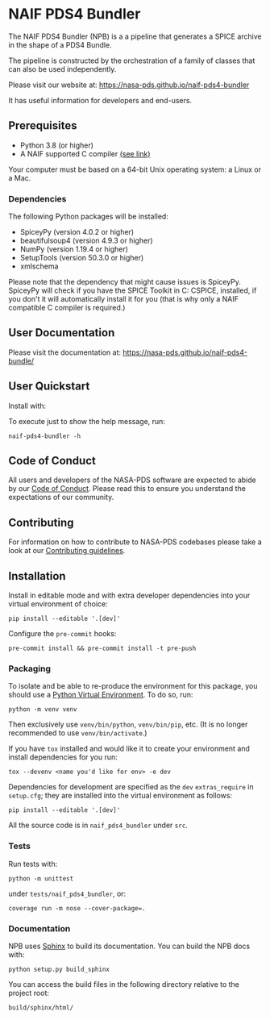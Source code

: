 # NAIF PDS4 Bundler

The NAIF PDS4 Bundler (NPB) is a a pipeline that generates a SPICE archive in
the shape of a PDS4 Bundle.

The pipeline is constructed by the orchestration of a family of classes that
can also be used independently.

Please visit our website at: https://nasa-pds.github.io/naif-pds4-bundler

It has useful information for developers and end-users.


## Prerequisites

   * Python 3.8 (or higher)
   * A NAIF supported C compiler [(see link)](https://naif.jpl.nasa.gov/naif/toolkit_C.html)

Your computer must be based on a 64-bit Unix operating system: a Linux or a Mac.

### Dependencies

The following Python packages will be installed:

   * SpiceyPy (version 4.0.2 or higher)
   * beautifulsoup4 (version 4.9.3 or higher)
   * NumPy (version 1.19.4 or higher)
   * SetupTools (version 50.3.0 or higher)
   * xmlschema

Please note that the dependency that might cause issues is SpiceyPy. SpiceyPy
will check if you have the SPICE Toolkit in C: CSPICE, installed, if you don't
it will automatically install it for you (that is why only a NAIF compatible
C compiler is required.)

## User Documentation

Please visit the documentation at: https://nasa-pds.github.io/naif-pds4-bundle/


## User Quickstart

Install with:

     

To execute just to show the help message, run:

    naif-pds4-bundler -h


## Code of Conduct

All users and developers of the NASA-PDS software are expected to abide by our [Code of Conduct](https://github.com/NASA-PDS/.github/blob/main/CODE_OF_CONDUCT.md). Please read this to ensure you understand the expectations of our community.


## Contributing

For information on how to contribute to NASA-PDS codebases please take a look at our [Contributing guidelines](https://github.com/NASA-PDS/.github/blob/main/CONTRIBUTING.md).


## Installation

Install in editable mode and with extra developer dependencies into your virtual environment of choice:

    pip install --editable '.[dev]'

Configure the `pre-commit` hooks:

    pre-commit install && pre-commit install -t pre-push


### Packaging

To isolate and be able to re-produce the environment for this package, you should use a [Python Virtual Environment](https://docs.python.org/3/tutorial/venv.html). To do so, run:

    python -m venv venv

Then exclusively use `venv/bin/python`, `venv/bin/pip`, etc. (It is no longer recommended to use `venv/bin/activate`.)

If you have `tox` installed and would like it to create your environment and install dependencies for you run:

    tox --devenv <name you'd like for env> -e dev

Dependencies for development are specified as the `dev` `extras_require` in `setup.cfg`; they are installed into the virtual environment as follows:

    pip install --editable '.[dev]'

All the source code is in `naif_pds4_bundler` under `src`.


### Tests

Run tests with:

    python -m unittest

under ``tests/naif_pds4_bundler``, or:

    coverage run -m nose --cover-package=.


### Documentation

NPB uses [Sphinx](https://www.sphinx-doc.org/en/master/) to build its
documentation. You can build the NPB docs with:

    python setup.py build_sphinx

You can access the build files in the following directory relative to the project root:

    build/sphinx/html/
